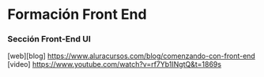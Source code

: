 # Formación Front End
### Sección Front-End UI
[web][blog] https://www.aluracursos.com/blog/comenzando-con-front-end
[video] https://www.youtube.com/watch?v=rf7Yb1INgtQ&t=1869s 